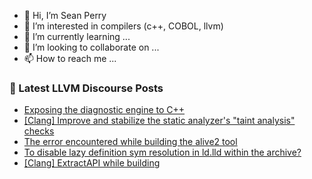 - 👋 Hi, I’m Sean Perry
- 👀 I’m interested in compilers (c++, COBOL, llvm)
- 🌱 I’m currently learning ...
- 💞️ I’m looking to collaborate on ...
- 📫 How to reach me ...

<!---
s66perry/s66perry is a ✨ special ✨ repository because its `README.md` (this file) appears on your GitHub profile.
You can click the Preview link to take a look at your changes.
--->
### 📕 Latest LLVM Discourse Posts

<!-- DISCOURSE-LLVM:START -->
- [Exposing the diagnostic engine to C++](https://discourse.llvm.org/t/exposing-the-diagnostic-engine-to-c/73092#post_6)
- [[Clang] Improve and stabilize the static analyzer&#39;s &quot;taint analysis&quot; checks](https://discourse.llvm.org/t/clang-improve-and-stabilize-the-static-analyzers-taint-analysis-checks/68235?page=2#post_23)
- [The error encountered while building the alive2 tool](https://discourse.llvm.org/t/the-error-encountered-while-building-the-alive2-tool/73026#post_2)
- [To disable lazy definition sym resolution in ld.lld within the archive?](https://discourse.llvm.org/t/to-disable-lazy-definition-sym-resolution-in-ld-lld-within-the-archive/73045#post_2)
- [[Clang] ExtractAPI while building](https://discourse.llvm.org/t/clang-extractapi-while-building/68372#post_6)
<!-- DISCOURSE-LLVM:END -->
